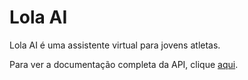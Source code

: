 # Lola AI

Lola AI é uma assistente virtual para jovens atletas.

Para ver a documentação completa da API, clique [aqui](README_API_ENDPOINTS.md).
